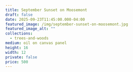 ```yaml
---
title: September Sunset on Moosemont
draft: false
date: 2025-09-23T11:45:00.000-04:00
featured_image: /img/september-sunset-on-moosemont.jpg
featured_image_alt: ""
collections:
  - trees-and-woods
medium: oil on canvas panel
height: 16
width: 12
private: false
price: 500
---
```

